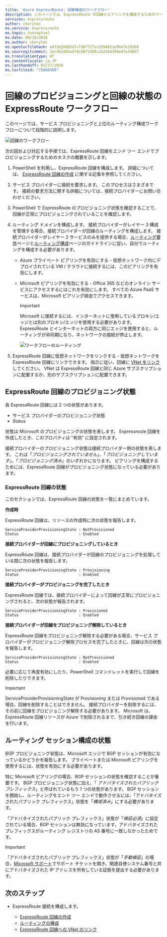 ```yaml
---
title: 'Azure ExpressRoute: 回線構成のワークフロー'
description: このページでは、ExpressRoute の回線とピアリングを構成するためのワークフローについて説明します。
services: expressroute
author: cherylmc
ms.service: expressroute
ms.topic: conceptual
ms.date: 09/18/2018
ms.author: cherylmc
ms.openlocfilehash: e833e20085d7cfd8f727acb394851e96e7e19368
ms.sourcegitcommit: 2ec4b3d0bad7dc0071400c2a2264399e4fe34897
ms.translationtype: HT
ms.contentlocale: ja-JP
ms.lasthandoff: 03/27/2020
ms.locfileid: "75864368"
---
```

# <a name="expressroute-workflows-for-circuit-provisioning-and-circuit-states"></a>回線のプロビジョニングと回線の状態の ExpressRoute ワークフロー
このページでは、サービス プロビジョニングと上位のルーティング構成ワークフローについて段階的に説明します。

![回線のワークフロー](./media/expressroute-workflows/expressroute-circuit-workflow.png)

次の図および対応する手順では、ExpressRoute 回線をエンド ツー エンドでプロビジョニングするためのタスクの概要を示します。 

1. PowerShell を利用し、ExpressRoute 回線を構成します。 詳細については、 [ExpressRoute 回線の作成](expressroute-howto-circuit-classic.md) に関する記事を参照してください。
2. サービス プロバイダーに接続を要求します。 このプロセスはさまざまです。 接続の要求方法に関する詳細については、接続プロバイダーにお問い合わせください。
3. PowerShell で ExpressRoute のプロビジョニング状態を確認することで、回線が正常にプロビジョニングされていることを確認します。 
4. ルーティング ドメインを構成します。 接続プロバイダーがレイヤー 3 構成を管理する場合、接続プロバイダーが回線のルーティングを構成します。 接続プロバイダーがレイヤー 2 サービスのみを提供する場合、[ルーティング要件](expressroute-routing.md)ページと[ルーティング構成](expressroute-howto-routing-classic.md)ページのガイドラインに従い、自分でルーティングを構成する必要があります。
   
   * Azure プライベート ピアリングを有効にする - 仮想ネットワーク内にデプロイされている VM / クラウドに接続するには、このピアリングを有効にします。

   * Microsoft ピアリングを有効にする - Office 365 などのオンライン サービスにアクセスするにはこれを有効にします。 すべての Azure PaaS サービスは、Microsoft ピアリング経由でアクセスできます。
     
     > [!IMPORTANT]
     > Microsoft に接続するには、インターネットに使用しているプロキシ/エッジとは別のプロキシ/エッジを使用する必要があります。 ExpressRoute とインターネットの両方に同じエッジを使用すると、ルーティングが非同期になり、ネットワークの接続が停止します。
     > 
     > 
     
     ![ワークフローのルーティング](./media/expressroute-workflows/routing-workflow.png)
5. ExpressRoute 回線に仮想ネットワークをリンクする - 仮想ネットワークを ExpressRoute 回線にリンクできます。 指示に従い、回線に [VNet をリンク](expressroute-howto-linkvnet-arm.md) してください。 VNet は ExpressRoute 回線と同じ Azure サブスクリプションに配置するか、別のサブスクリプションに配置できます。

## <a name="expressroute-circuit-provisioning-states"></a>ExpressRoute 回線のプロビジョニング状態
各 ExpressRoute 回線には 2 つの状態があります。

* サービス プロバイダーのプロビジョニング状態
* Status

状態は Microsoft のプロビジョニングの状態を表します。 Expressroute 回線を作成したとき、このプロパティは "有効" に設定されます。

接続プロバイダーのプロビジョニング状態は接続プロバイダー側の状態を表します。 これは「*プロビジョニングされていません*」、「*プロビジョニングしています*」、「*プロビジョニング済み*」のいずれかになります。 ピアリングを構成するためには、ExpressRoute 回線がプロビジョニング状態になっている必要があります。

### <a name="possible-states-of-an-expressroute-circuit"></a>ExpressRoute 回線の状態
このセクションでは、ExpressRoute 回線の状態を一覧にまとめています。

**作成時**

ExpressRoute 回線は、リソースの作成時に次の状態を報告します。

    ServiceProviderProvisioningState : NotProvisioned
    Status                           : Enabled


**接続プロバイダーが回線にプロビジョニングしているとき**

ExpressRoute 回線は、接続プロバイダーが回線のプロビジョニングを処理している間に次の状態を報告します。

    ServiceProviderProvisioningState : Provisioning
    Status                           : Enabled


**接続プロバイダーがプロビジョニングを完了したとき**

ExpressRoute 回線では、接続プロバイダーによって回線が正常にプロビジョニングされると、次の状態が報告されます。

    ServiceProviderProvisioningState : Provisioned
    Status                           : Enabled


**接続プロバイダーが回線をプロビジョニング解除しているとき**

ExpressRoute 回線をプロビジョニング解除する必要がある場合、サービス プロバイダーがプロビジョニング解除プロセスを完了したときに、回線は次の状態を報告します。

    ServiceProviderProvisioningState : NotProvisioned
    Status                           : Enabled


必要に応じて再度有効にしたり、PowerShell コマンドレットを実行して回線を削除したりできます。  

> [!IMPORTANT]
> ServiceProviderProvisioningState が Provisioning または Provisioned である場合、回線を削除することはできません。 接続プロバイダーを削除するには、その前に回線をプロビジョニング解除する必要があります。 Microsoft は、ExpressRoute 回線リソースが Azure で削除されるまで、引き続き回線の課金を行います。
> 

## <a name="routing-session-configuration-state"></a>ルーティング セッション構成の状態
BGP プロビジョニング状態は、Microsoft エッジで BGP セッションが有効になっているかどうかを報告します。 プライベートまたは Microsoft ピアリングを使用するには、状態を有効にする必要があります。

特に Microsoft ピアリングの場合、BGP セッションの状態を確認することが重要です。 BGP プロビジョニング状態に加え、「 *アドバタイズされたパブリック プレフィックス*」と呼ばれているもう 1 つの状態があります。 BGP セッションを開始し、ルーティングをエンド ツー エンドで動作させるには、「アドバタイズされたパブリック プレフィックス」状態を「*構成済み*」にする必要があります。 

「アドバタイズされたパブリック プレフィックス」状態が「*検証必須*」に設定されている場合、BGP セッションは無効になっています。アドバタイズされたプレフィックスがルーティング レジストリの AS 番号に一致しなかったためです。 

> [!IMPORTANT]
> 「アドバタイズされたパブリック プレフィックス」状態が「*手動検証*」の場合、[Microsoft サポート](https://portal.azure.com/?#blade/Microsoft_Azure_Support/HelpAndSupportBlade)でサポート チケットを開き、関連自律システム番号と共にアドバタイズされた IP アドレスを所有している証拠を提出する必要があります。
> 
> 

## <a name="next-steps"></a>次のステップ
* ExpressRoute 接続を構成します。
  
  * [ExpressRoute 回線の作成](expressroute-howto-circuit-arm.md)
  * [ルーティングの構成](expressroute-howto-routing-arm.md)
  * [ExpressRoute 回線への VNet のリンク](expressroute-howto-linkvnet-arm.md)

